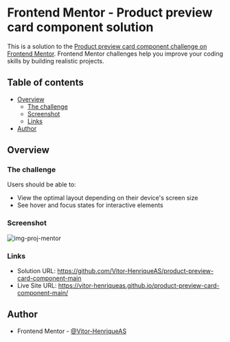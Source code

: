 # Frontend Mentor - Product preview card component solution

This is a solution to the [Product preview card component challenge on Frontend Mentor](https://www.frontendmentor.io/challenges/product-preview-card-component-GO7UmttRfa). Frontend Mentor challenges help you improve your coding skills by building realistic projects. 

## Table of contents

- [Overview](#overview)
  - [The challenge](#the-challenge)
  - [Screenshot](#screenshot)
  - [Links](#links)
- [Author](#author)

## Overview

### The challenge

Users should be able to:

- View the optimal layout depending on their device's screen size
- See hover and focus states for interactive elements

### Screenshot

![img-proj-mentor](https://user-images.githubusercontent.com/92743903/183180818-be8a9803-5d19-4d63-93b8-57a2eaf2be83.png)


### Links

- Solution URL: https://github.com/Vitor-HenriqueAS/product-preview-card-component-main
- Live Site URL: https://vitor-henriqueas.github.io/product-preview-card-component-main/


## Author

- Frontend Mentor - [@Vitor-HenriqueAS](https://www.frontendmentor.io/profile/Vitor-HenriqueAS)
